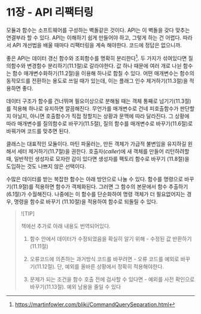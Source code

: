 # 11장 - API 리팩터링

모듈과 함수는 소프트웨어를 구성하는 벽돌같은 것이다. API는 이 벽돌을 갖다 맞추는 연결부라 할 수 있다.
API는 이해하기 쉽게 만들어야 하고, 그렇게 하는 건 어렵다.
따라서 API 개선법을 배울 때마다 리팩터링을 계속 해야한다. 코드에 정답은 없으니까.

좋은 API는 데이터 갱신 함수와 조회함수를 명확히 분리한다[^1].
두 가지가 섞여있다면 질의함수와 변경함수 분리하기(11.1절)로 갈라야한다.
값 하나 때문에 여러 개로 나뉜 함수는 함수 매개변수화하기(11.2절)을 이용해 하나로 합칠 수 있다.
어떤 매개변수는 함수의 동작모드를 전환하는 용도로 쓰일 때가 있는데, 이는 플래그 인수 제거하기(11.3절)을 적용하면 좋다.

데이터 구조가 함수를 건너뛰며 필요이상으로 분해될 때는 객체 통째로 넘기기(11.3절)를 적용해 하나로 유지하면 깔끔해진다.
무언가를 매개변수로 건네 피호출함수가 판단할지 아닐지, 아니면 호출함수가 직접 정할지는 상황과 문맥에 따라 달라진다.
그 상황에 따라 매개변수를 질의함수로 바꾸기(11.5절), 질의 함수를 매개변수로 바꾸기(11.6절)로 바꿔가며 코드를 맞추면 된다.

클래스는 대표적인 모듈이다. 마틴 파울러는, 만든 객체가 가급적 불변임을 유지하길 윈해서 세터 제거하기(11.7절)을 권한다.
호출자(_caller_)에 새 객체를 만들어 리턴하려할 때, 일반적인 생성자로 모자란 감이 있다면 생성자를 팩토리 함수로 바꾸기 (11.8절)을 도입하는 것도 나쁘지 않은 선택이다.

수많은 데이터를 받는 복잡한 함수는 아래 방안으로 나눌 수 있다.
함수를 명령으로 바꾸기(11.9절)를 적용하면 함수가 객체화된다. 그러면 그 함수의 본문에서 함수 추출하기(6.1절)가 수월해진다.
나중에는 이 함수를 단순화하여 명령 객체가 더 필요없어지는 경우, 명령을 함수로 바꾸기 (11.10절)을 적용하여 함수로 되돌릴 수 있다.


> ![TIP]
> 
> 책에선 추가로 아래 내용도 번역되어있다.
> 
> 1. 함수 안에서 데이터가 수정되었음을 확실히 알기 위해 - 수정된 값 반환하기(11.11절)
> 
> 2. 오류코드에 의존하는 과거방식 코드를 바꾸려면 - 오류 코드를 예외로 바꾸기(11.12절).
>  단, 예외를 올바른 상황에서 정확히 적용해야한다.
> 
> 3. 문제가 되는 조건을 함수 호출 전에 검사할 수 있다면 - 예외를 사전 확인으로 바꾸기(11.13절). 예외 남용을 줄일 수 있다 

[^1]: https://martinfowler.com/bliki/CommandQuerySeparation.html
